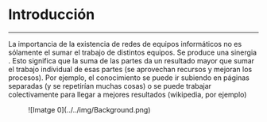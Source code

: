 # Introducción
___

La importancia de la existencia de redes de equipos informáticos no es sólamente el sumar el trabajo de distintos equipos. Se produce una sinergia . Esto significa que la suma de las partes da un resultado mayor que sumar el trabajo individual de esas partes (se aprovechan recursos y mejoran los procesos). Por ejemplo, el conocimiento se puede ir subiendo en páginas separadas (y se repetirían muchas cosas) o se puede trabajar colectivamente para llegar a mejores resultados (wikipedia, por ejemplo)

<figure markdown>
  ![Imatge 0](../../img/Background.png)
</figure>